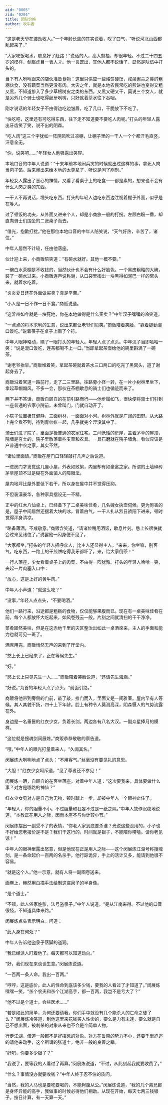 ```yaml
---
aid: "0005"
zid: "0204"
title: 团队价格
author: 吹牛者
---
```


“这是老天爷在渡劫收人。”一个年龄长些的其实说着，叹了口气，“听说河北山西都乱起来了。”

“大家吃饭喝水，歇息好了赶路！”说话的人，高大魁梧，却很年轻。不过二十四五岁的模样，剑眉虎目一表人才。他一言既出，其他人都不说话了，显然是队伍中打头的。

当下有人吩咐跟来的店伙准备食物：这里只供应一些烙饼硬馍，咸菜酱蒜之类的粗粝伙食，没有蔬菜当然更没有肉。大灾之年，就是本地农民常吃的煎饼也变得又粗又黑，不知道掺入了多少草根树皮之类的东西。又黑又硬又干，莫说三个女人，就是另外几个骑士也吃得龇牙咧嘴，只好就着茶水往下吞咽。

刚才说话的年轻女子不由得边吃边皱眉，吃了几口，干脆放下不吃了。

“快吃吧，这里还有可吃得东西，往下走不知道要不要吃人肉呢。”打头的年轻人露出牙齿笑了笑，说不出的阴森。

“吃人肉”这三个字犹如一阵阴风吹过凉棚，让棚子里的一干人一个个都汗毛直竖，汗意全无。

“你，说笑吧……”年轻女人勉强露出笑容。

本地口音的中年人说道：“十来年前本地闹兵灾的时候就出过这样的事，拿死人肉当包子馅。后来闹出来给本地的太尊拿了，听说是问了剐刑。”

年轻女人露出了恶心的神情，又看了看桌子上的吃食——都是素的，想来也不会有什么人肉之类的东西。

一干人不再说话，埋头吃东西。打头的年轻人边吃东西边注视着棚子外面，似乎是在等人。

过了顿饭的功夫，从外面又进来个人，却是小商旅一般的打扮。左顾右盼一番，却直向骑士们围坐的二张桌子而去。

“借光，抱歉打扰。”他在那位本地口音的中年人陪笑说，“天气好热，辛苦了，诸位。”

中年人居然不计较，任由他落座。

伙计迎上来，小商贩陪笑道：“有碗水就好。其他一概不要。”

一碗白水茶棚是不收钱的，当然伙计也不会有什么好脸色。一个黑皮粗釉的大碗，装了一碗水过来。小商贩连声说称谢，从口袋里掏出一块黑得如泥巴一样的窝头来，就着水吃着。

“炎炎夏日还在外面做买卖？真是辛苦。”

“小人是一日不作一日不食。”商贩说道。

“这沂州如今就是一块死地，你在本地做得是什么买卖？”中年汉子嘿嘿的冷笑道。

“一点点的将本求利的生意，说出来都让老爷们见笑。”商贩陪着笑脸，“靠着腿勤混口饭吃。”说着筷子在桌子上画了个符。

中年人眼神略动，瞟了一眼打头的年轻人。年轻人点了点头。中年汉子当即哈哈一笑：“说是混口饭吃，连茶都喝不上一口。”当即拿起茶壶给他的碗里斟满了一碗茶。

“谢老爷抬举。”商贩堆着笑，拿起茶碗就着茶水三口两口的吃完了黑窝头，道了谢起身去了。

商贩沿着官道一路前行，走了二三里路，往路旁小径一转，在一片小树林里坐下，拿起草帽煽风。不多一会，那伙在茶棚歇息的骑士们也循迹而来了。

两下并不答话，商贩自顾自的在前引路而行——他步履如飞，很快便将骑士们引到一座普通的农家小院前。未曾叫门，门就自动开了。

小院子位置极其僻静，三面树林，一面面对小河。树林外就是广阔的田野。从大路上完全看不到，待到青纱帐一起，几乎就完全湮没其中了。

骑士们进了院子，里面是极普通的农家住宅。三间低矮的房屋，盖着茅草的屋顶，院墙是夯土的，院子里散落着些麦草和农具。一具石磨就在院子墙角。看似应该是户普通中农之家，其实不然。

“诸位里面请。”商贩在屋门口轻轻敲打几声之后说道。

一进房门才发觉这几座小屋，外表如败絮，内里却有如豪富之家。所谓的土墙碎砖茅草屋顶不过是糊在外面骗人的障眼法。

屋内地坪比屋外要低下若干，所以身在屋中并不觉得压抑。

不但装潢豪华，各种家具摆设无一不精。

正中的红木八仙桌上，已经备下了二桌美味佳肴，几名婢女执壶伺候。更为厉害的是，屋子中间居然还摆着大块的冰，冒着白气，一干人扎从烈日骄阳下进来，顿时觉得浑身清凉。

“略备薄酒，不成敬意。”商贩含笑道，“请诸位稍用酒饭，歇息片刻。憋上长很快就会过来见诸位了。”说罢他一闪身便不见了。

“大家都坐，”打头的年轻人招呼众人，比主人还显得主人，“来来，你坐嘛，别客气，吃东西，一路上的干煎饼吃得我牙都坏了，来，给大家倒茶！”

一行人落座，少女看着桌子上的肉菜，不由得一阵犹豫。打头的年轻人哈哈一笑，夹起一片肉塞入口中：

“放心，这是上好的黄牛肉。”

中年人小声道：“就这么吃？”

“没事，”年轻人点点头，“不要喝酒。”

他们一路行来，沿途都是粗粝的食物，仅仅能够果腹而已。现在有一桌美味佳肴在前，每个人都放怀大吃起来，如风卷残云一般。片刻之间就清扫的干干净净。

菜肴固然美味，但是在这赤地千里的灾区整治出如此一桌酒席来，主人的手面和能力也就可见一斑了。

酒席用完，商贩悄然无声的来到了厅堂内。

“憋上长上已经来了，正在等候先生。”

“好。”

“憋上长上只见先生一人……”商贩陪着笑脸说道，“还请先生海涵。”

“好说。”为首的年轻人点了点头，“前面引路。”

商贩将他带到旁侧的门前，敲了敲，推门而入。里面又是一间雅室。屋内早有人等候。其人其貌不扬，四十上下年龄。脸上有种令人莫测高深，阴森慑人的气势流露在外。

身边是一名垂鬟的红衣少女，负着长剑。两边各有八名大汉。一副众星捧月的模样。

“这位就是搜魂剑闵展炼。”商贩恭恭敬敬的禀告道。

“哦，”中年人的眼光打量着来人，“久闻其名。”

闵展炼大咧咧地点了点头：“不用客气。”丝毫没有要见礼的意思。

“大胆！”红衣少女呵斥道，“见了尊者还不参见！”

闵展炼一晒，自顾自的在客坐落座，对着中年人道：“这次要我来，具体要做什么事？对方是哪路的神仙？”

红衣少女见对方是自己为无物，顿时踏上一步，却被中年人一个眼神止住了。

“年轻人，你的胆量不小。不过胆量和狂妄不过是一纸之隔。”中年人故作沉稳地说道，“本教正在用人之际，因而本座不与你计较小节。”

闵展炼摆出一副受不了的表情，“你老人家到底要杀谁？光说这些没用的，小子也不好给您老报价是不是？我们干这行的，时间就是银子，不能陪你唠嗑。请你老见谅！”

中年人的眼神里露出怒意，但是他现在正是用人之际——这个闵展炼江湖号称搜魂剑，是一条命起价一百两的名杀手。他行踪诡异，手上的活计又多，能请到他很不容易。

“就是这个人。”他一示意，就有人将一副图卷送来。

画卷上，赫然用白描手法绘制这盗泉子的半身像。

“是个道士。”

“不错，此人俗家姓张，法号盗泉子。”中年人说道，“是从江南来得。不过他的口音很怪，不知道具体来路。”

闵展炼点头表示明白。问道：

“此人身在何处？”

中年人告诉他盗泉子落脚的道观。

“我已经派人盯着他了。每天都可以知道动向。”

“好，我们现在来谈谈生意。”闵展炼说道。

“一百两一条人命。我出一百两。”

“哼哼，这是底价。此人的性命到底该多少钱，要我的人看过了才知道了。”闵展炼嘿嘿一笑，“杀个农夫和杀个江湖高手，都一百两，我岂不是亏大了？”

“他不过是个道士，会些医术……”

“若是如此的简单，为何还要请我，你们手中就没有几个能杀人的亡命之徒了么？”闵展炼冷笑道，到他这里来花钱买人性命的，要么是力有未逮，要么就是自己不想出面，被刺杀的对象从来也不会是个简单人物。

行走江湖，僧道一般都不是好招惹的对象。对方在鲁南的势力不小，还要千里迢迢的请他来动手，这个所谓的张道士，绝非一般的良善之辈。

“好吧，你要多少银子？”

“我说了，要等我的人看过了再算。”闵展炼说道，“不过，从此刻起我就要收费了。”

“什么？事情没办就要收钱？”中年人终于忍不住的质问。

“当然，我的人马也是要吃要喝的，不能枵腹从公。”闵展炼说道，“我的几个弟兄都是身怀异能的高手，我做事的时候必得他们相助。从现在开始，每天七两三钱银子。按日计算，有一天算一天。”
